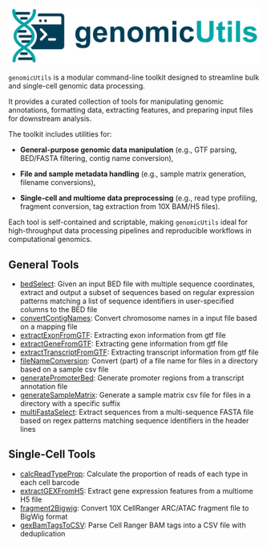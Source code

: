 <img src='asset/logo_title.png' alt='genomicUtils' width='500'/>

`genomicUtils` is a modular command-line toolkit designed to streamline bulk and single-cell genomic data processing.

It provides a curated collection of tools for manipulating genomic annotations, formatting data, extracting features, and preparing input files for downstream analysis.


The toolkit includes utilities for:

- **General-purpose genomic data manipulation** (e.g., GTF parsing, BED/FASTA filtering, contig name conversion),

- **File and sample metadata handling** (e.g., sample matrix generation, filename conversions),

- **Single-cell and multiome data preprocessing** (e.g., read type profiling, fragment conversion, tag extraction from 10X BAM/H5 files).


Each tool is self-contained and scriptable, making `genomicUtils` ideal for high-throughput data processing pipelines and reproducible workflows in computational genomics.

## General Tools

- [bedSelect](general/bedSelect.md): Given an input BED file with multiple sequence coordinates, extract and output a subset of sequences based on regular expression patterns matching a list of sequence identifiers in user-specified columns to the BED file
- [convertContigNames](general/convertContigNames.md): Convert chromosome names in a input file based on a mapping file
- [extractExonFromGTF](general/extractExonFromGTF.md): Extracting exon information from gtf file
- [extractGeneFromGTF](general/extractGeneFromGTF.md): Extracting gene information from gtf file
- [extractTranscriptFromGTF](general/extractTranscriptFromGTF.md): Extracting transcript information from gtf file
- [fileNameConversion](general/fileNameConversion.md): Convert (part) of a file name for files in a directory based on a sample csv file
- [generatePromoterBed](general/generatePromoterBed.md): Generate promoter regions from a transcript annotation file
- [generateSampleMatrix](general/generateSampleMatrix.md): Generate a sample matrix csv file for files in a directory with a specific suffix
- [multiFastaSelect](general/multiFastaSelect.md): Extract sequences from a multi-sequence FASTA file based on regex patterns matching sequence identifiers in the header lines

## Single-Cell Tools

- [calcReadTypeProp](single_cell/calcReadTypeProp.md): Calculate the proportion of reads of each type in each cell barcode
- [extractGEXFromH5](single_cell/extractGEXFromH5.md): Extract gene expression features from a multiome H5 file
- [fragment2Bigwig](single_cell/fragment2Bigwig.md): Convert 10X CellRanger ARC/ATAC fragment file to BigWig format
- [gexBamTagsToCSV](single_cell/gexBamTagsToCSV.md): Parse Cell Ranger BAM tags into a CSV file with deduplication
